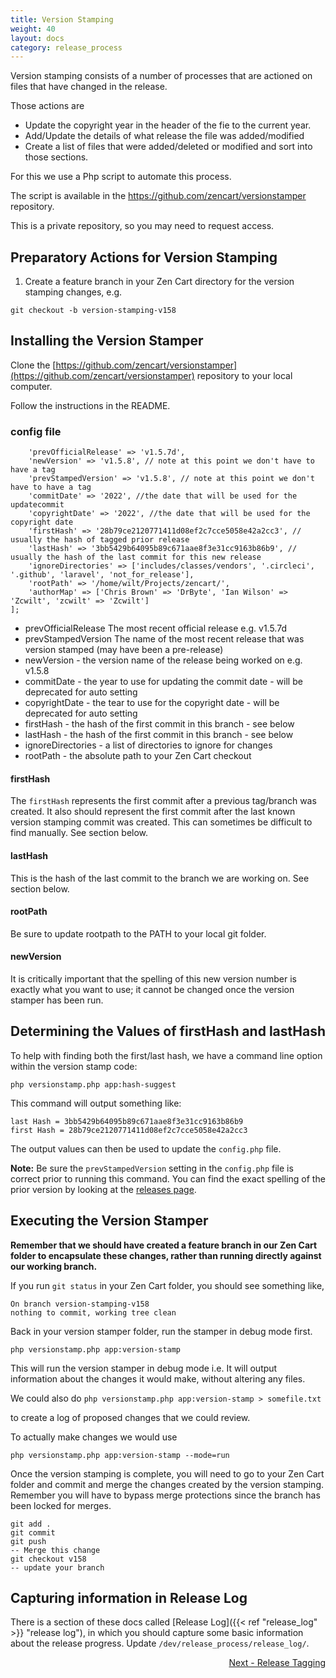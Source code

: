 ```yaml
---
title: Version Stamping
weight: 40
layout: docs
category: release_process
---
```

Version stamping consists of a number of processes that are actioned on files that have 
changed in the release.

Those actions are 

 + Update the copyright year in the header of the fie to the current year.
 + Add/Update the details of what release the file was added/modified
 + Create a list of files that were added/deleted or modified and sort into those sections.

For this we use a Php script to automate this process.

The script is available in the https://github.com/zencart/versionstamper repository.

This is a private repository, so you may need to request access.

## Preparatory Actions for Version Stamping 

1. Create a feature branch in your Zen Cart directory for the version stamping changes, e.g.

`git checkout -b version-stamping-v158`


## Installing the Version Stamper

Clone the [https://github.com/zencart/versionstamper](https://github.com/zencart/versionstamper) repository to your local computer.

Follow the instructions in the README. 

### config file

```$opts = [
    'prevOfficialRelease' => 'v1.5.7d',
    'newVersion' => 'v1.5.8', // note at this point we don't have to have a tag
    'prevStampedVersion' => 'v1.5.8', // note at this point we don't have to have a tag
    'commitDate' => '2022', //the date that will be used for the updatecommit
    'copyrightDate' => '2022', //the date that will be used for the copyright date
    'firstHash' => '28b79ce2120771411d08ef2c7cce5058e42a2cc3', // usually the hash of tagged prior release
    'lastHash' => '3bb5429b64095b89c671aae8f3e31cc9163b86b9', // usually the hash of the last commit for this new release
    'ignoreDirectories' => ['includes/classes/vendors', '.circleci', '.github', 'laravel', 'not_for_release'],
    'rootPath' => '/home/wilt/Projects/zencart/',
    'authorMap' => ['Chris Brown' => 'DrByte', 'Ian Wilson' => 'Zcwilt', 'zcwilt' => 'Zcwilt']
];

```

+ prevOfficialRelease The most recent official release e.g. v1.5.7d
+ prevStampedVersion The name of the most recent release that was version stamped (may have been a pre-release)
+ newVersion - the version name of the release being worked on e.g. v1.5.8
+ commitDate - the year to use for updating the commit date - will be deprecated for auto setting
+ copyrightDate - the tear to use for the copyright date  - will be deprecated for auto setting
+ firstHash - the hash of the first commit in this branch - see below
+ lastHash - the hash of the first commit in this branch - see below
+ ignoreDirectories - a list of directories to ignore for changes
+ rootPath - the absolute path to your Zen Cart checkout

#### firstHash

The `firstHash` represents the first commit after a previous tag/branch was created.
It also should represent the first commit after the last known version stamping commit was created.
This can sometimes be difficult to find manually.  See section below. 

#### lastHash

This is the hash of the last commit to the branch we are working on.  See section below.

#### rootPath 

Be sure to update rootpath to the PATH to your local git folder.

#### newVersion 

It is critically important that the spelling of this new version number is exactly what you want to use; it cannot be changed once the version stamper has been run. 


## Determining the Values of firstHash and lastHash
To help with finding both the first/last hash, we have a command line option within the version stamp code: 

`php versionstamp.php app:hash-suggest`

This command will output something like:

```
last Hash = 3bb5429b64095b89c671aae8f3e31cc9163b86b9
first Hash = 28b79ce2120771411d08ef2c7cce5058e42a2cc3
```

The output values can then be used to update the `config.php` file.

**Note:** Be sure the `prevStampedVersion` setting in the `config.php` file is correct prior to running this command.  You can find the exact spelling of the prior version by looking at the [releases page](https://github.com/zencart/zencart/releases). 


## Executing the Version Stamper

**Remember that we should have created a feature branch in our Zen Cart folder to encapsulate these changes, rather
than running directly against our working branch.**

If you run `git status` in your Zen Cart folder, you should see something like, 

```
On branch version-stamping-v158
nothing to commit, working tree clean
```

Back in your version stamper folder, run the stamper in debug mode first.

`php versionstamp.php app:version-stamp`

This will run the version stamper in debug mode 
i.e. It will output information about the changes it would make, without altering any files.

We could also do
`php versionstamp.php app:version-stamp > somefile.txt`

to create a log of proposed changes that we could review.


To actually make changes we would use

`php versionstamp.php app:version-stamp --mode=run`

Once the version stamping is complete, you will need to go to your Zen Cart folder and 
commit and merge the changes created by the version stamping.
Remember you will have to bypass merge protections since the branch has been locked for merges.

```
git add .
git commit 
git push 
-- Merge this change
git checkout v158
-- update your branch
```

## Capturing information in Release Log

There is a section of these docs called [Release Log]({{< ref "release_log" >}} "release log"), in which you should capture some
basic information about the release progress.  Update `/dev/release_process/release_log/`.


<div style="text-align:right;" id="next">
   <a class="btn btn-lg btn-primary mr-3 mb-4" href="/dev/release_process/release_tagging/">
        Next - Release Tagging<i class="fas fa-arrow-alt-circle-right ml-2"></i>
   </a>
</div>



